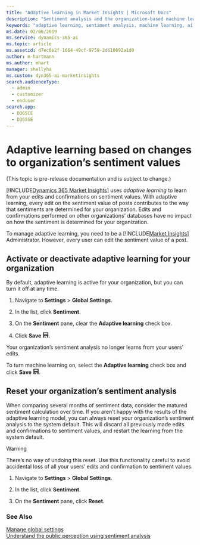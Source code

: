 ```yaml
---
title: "Adaptive learning in Market Insights | Microsoft Docs"
description: "Sentiment analysis and the organization-based machine learning models which learn from your inputs."
keywords: "adaptive learning, sentiment analysis, machine learning, ai, intelligence"
ms.date: 02/06/2019
ms.service: dynamics-365-ai
ms.topic: article
ms.assetid: d7ec0e2f-1664-49cf-9759-2d610692a1d0
author: m-hartmann
ms.author: mhart
manager: shellyha
ms.custom: dyn365-ai-marketinsights
search.audienceType: 
  - admin
  - customizer
  - enduser
search.app: 
  - D365CE
  - D365SE
---
```


# Adaptive learning based on changes to organization’s sentiment values

(This topic is pre-release documentation and is subject to change.)

[!INCLUDE[Dynamics 365 Market Insights](../includes/pn-market-insights-long.md)] uses *adaptive learning* to learn from your edits and confirmations on sentiment values. With adaptive learning, every edit on the sentiment value of posts contributes to the way that sentiments are determined for your organization. Edits and confirmations performed on other organizations’ databases have no impact on how the sentiment is determined for your organization.    
  
To manage adaptive learning, you need to be a [!INCLUDE[Market Insights](../includes/pn-market-insights-short.md)] Administrator. However, every user can edit the sentiment value of a post. 
  
## Activate or deactivate adaptive learning for your organization
  
By default, adaptive learning is active for your organization, but you can turn it off at any time.  
  
1.  Navigate to **Settings** > **Global Settings**.  
  
2.  In the list, click **Sentiment**.  
  
3.  On the **Sentiment** pane, clear the **Adaptive learning** check box.  
  
4.  Click **Save** ![save button](media/save-icon.png "Save button").  
  
Your organization’s sentiment analysis no longer learns from your users’ edits.  
  
To turn machine learning on, select the **Adaptive learning** check box and click **Save** ![save button](media/save-icon.png "Save button").   

## Reset your organization’s sentiment analysis  

When comparing several months of sentiment data, consider the matured sentiment calculation over time. If you aren’t happy with the results of the adaptive learning model, you can always reset your organization’s sentiment analysis to the system default. This will discard all previously made edits and confirmations to sentiment values, and restart the learning from the system default.  

> [!WARNING]
>  There’s no way of undoing this reset. Use this functionality careful to avoid accidental loss of all your users’ edits and confirmation to sentiment values. 
  
1.  Navigate to **Settings** > **Global Settings**.  
  
2.  In the list, click **Sentiment**.  
  
3.  On the **Sentiment** pane, click **Reset**.  
  
### See Also  

[Manage global settings](manage-global-settings.md)   
[Understand the public perception using sentiment analysis](analytics-sentiment.md)